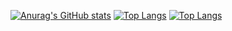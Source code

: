 [![Anurag's GitHub stats](https://github-readme-stats.vercel.app/api?username=jiangsuwx)](https://github.com/anuraghazra/github-readme-stats)
[![Top Langs](https://github-readme-stats.vercel.app/api/top-langs/?username=jiangsuwx&layout=compact)](https://github.com/anuraghazra/github-readme-stats)
[![Top Langs](https://github-readme-stats.vercel.app/api/top-langs/?username=anuraghazra)](https://github.com/anuraghazra/github-readme-stats)
